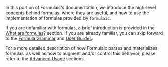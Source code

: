 In this portion of Formulaic's documentation, we introduce the high-level
concepts behind formulas, where they are useful, and how to use the
implementation of formulas provided by `formulaic`.

If you are unfamiliar with formulas, a brief introduction is provided in the
[What are formulas?](formulas.md) section. If you are already familiar, you can
skip forward to the [Formula Grammar](grammar.md) and [User Guides](../guides/).

For a more detailed description of how Formulaic parses and materializes
formulas, as well as how to augment and/or control this behavior, please refer
to the [Advanced Usage](../guides/advanced.md) sections.
